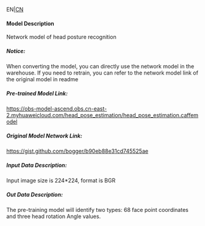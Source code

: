 EN|[CN](README.osc.md)
#### Model Description

Network model of head posture recognition

##### Notice:
When converting the model, you can directly use the network model in the warehouse. If you need to retrain, you can refer to the network model link of the original model in readme

##### Pre-trained Model Link:

https://obs-model-ascend.obs.cn-east-2.myhuaweicloud.com/head_pose_estimation/head_pose_estimation.caffemodel

##### Original Model Network Link:
https://gist.github.com/bogger/b90eb88e31cd745525ae

##### Input Data Description:

Input image size is 224*224, format is BGR

##### Out Data Description:

The pre-training model will identify two types: 68 face point coordinates and three head rotation Angle values.